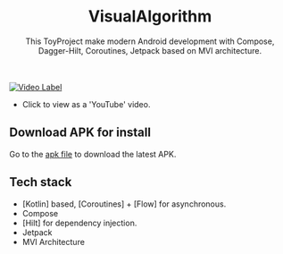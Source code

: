 <h1 align="center">VisualAlgorithm</h1>

<p align="center">  
 This ToyProject make modern Android development with Compose, Dagger-Hilt, Coroutines, Jetpack based on MVI architecture.
</br>
</br>
</br>


[![Video Label](http://img.youtube.com/vi/SHzE8egF3V4/0.jpg)](https://youtu.be/SHzE8egF3V4)
- Click to view as a 'YouTube' video.  

    
## Download APK for install
Go to the [apk file](https://www.dropbox.com/scl/fi/0pjrhd3b1481y7hqbhmkc/visual-algorithm-app-debug.apk?rlkey=2f79u2wgsszuaqpldurt4xd6e&dl=0) to download the latest APK.


## Tech stack
- [Kotlin] based, [Coroutines] + [Flow]  for asynchronous.
- Compose
- [Hilt] for dependency injection.
- Jetpack
- MVI Architecture

